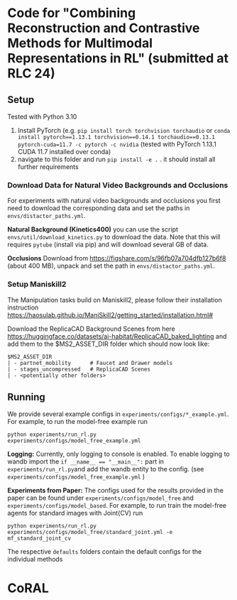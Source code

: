 # Code for "Combining Reconstruction and Contrastive Methods for Multimodal Representations in RL" (submitted at RLC 24)

## Setup
Tested with Python 3.10 

1. Install PyTorch (e.g. ```pip install torch torchvision torchaudio``` or ```conda install pytorch==1.13.1 torchvision==0.14.1 torchaudio==0.13.1 pytorch-cuda=11.7 -c pytorch -c nvidia``` (tested with PyTorch 1.13.1 CUDA 11.7 installed over conda)
2. navigate to this folder and run ```pip install -e .``` . it should install all further requirements

### Download Data for Natural Video Backgrounds and Occlusions
For experiments with natural video backgrounds and occlusions you first need to download the corresponding data and 
set the paths in ```envs/distactor_paths.yml```.

**Natural Background (Kinetics400)**
you can use the script ```envs/util/download_kinetics.py``` to download the data. Note that this will requires ```pytube```
(install via pip) and will download several GB of data.

**Occlusions**
Download from https://figshare.com/s/96fb07a704dfb127b6f8 (about 400 MB), unpack and set the path in ```envs/distactor_paths.yml```.

### Setup Maniskill2
The Manipulation tasks build on Maniskill2, please follow their installation instruction https://haosulab.github.io/ManiSkill2/getting_started/installation.html#

Download the ReplicaCAD Background Scenes from here https://huggingface.co/datasets/ai-habitat/ReplicaCAD_baked_lighting 
and add them to the $MS2_ASSET_DIR folder  which should now look like:
```
$MS2_ASSET_DIR
| - partnet_mobility      # Faucet and Drawer models 
| - stages_uncompressed   # ReplicaCAD Scenes
| - <potentially other folders>
```
## Running 

We provide several example configs in ```experiments/configs/*_example.yml```. For example, to run the model-free example run

```python experiments/run_rl.py experiments/configs/model_free_example.yml```

**Logging:** 
Currently, only logging to console is enabled. To enable logging to wandb import the ```if __name__ == "__main__":``` part in
```experiments/run_rl.py```and add the wandb entity to the config. (see ```experiments/configs/model_free_example.yml``` ) 

**Experiments from Paper:** 
The configs used for the results provided in the paper can be found under ```experiments/configs/model_free``` and ```experiments/configs/model_based```.
For example, to run train the model-free agents for standard images with Joint(CV) run 

```python experiments/run_rl.py experiments/configs/model_free/standard_joint.yml -e mf_standard_joint_cv```

The respective ```defaults``` folders contain the default configs for the individual methods   

# CoRAL
